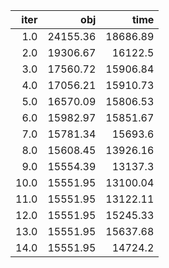 |   iter |        obj |       time |
| ------:| ----------:| ----------:|
|  $1.0$ | $24155.36$ | $18686.89$ |
|  $2.0$ | $19306.67$ |  $16122.5$ |
|  $3.0$ | $17560.72$ | $15906.84$ |
|  $4.0$ | $17056.21$ | $15910.73$ |
|  $5.0$ | $16570.09$ | $15806.53$ |
|  $6.0$ | $15982.97$ | $15851.67$ |
|  $7.0$ | $15781.34$ |  $15693.6$ |
|  $8.0$ | $15608.45$ | $13926.16$ |
|  $9.0$ | $15554.39$ |  $13137.3$ |
| $10.0$ | $15551.95$ | $13100.04$ |
| $11.0$ | $15551.95$ | $13122.11$ |
| $12.0$ | $15551.95$ | $15245.33$ |
| $13.0$ | $15551.95$ | $15637.68$ |
| $14.0$ | $15551.95$ |  $14724.2$ |

